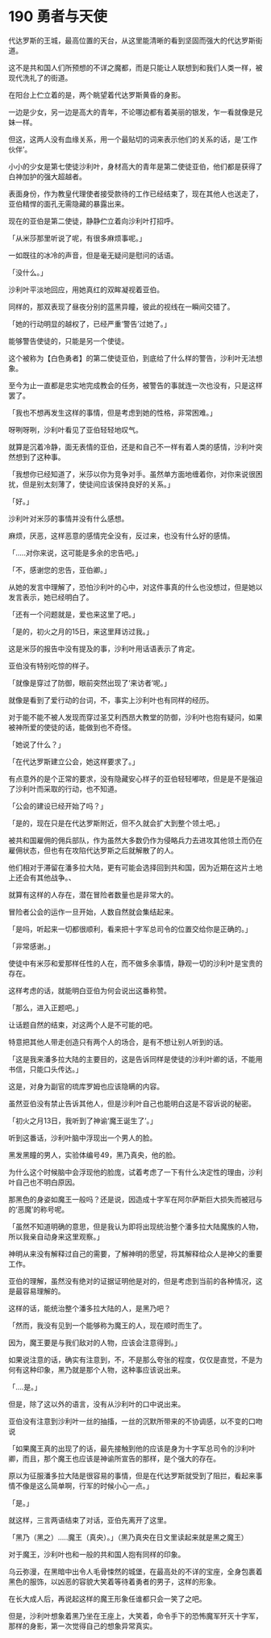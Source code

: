 # 190 勇者与天使

代达罗斯的王城，最高位置的天台，从这里能清晰的看到坚固而强大的代达罗斯街道。

这不是共和国人们所预想的不详之魔都，而是只能让人联想到和我们人类一样，被现代洗礼了的街道。

在阳台上伫立着的是，两个眺望着代达罗斯黄昏的身影。

一边是少女，另一边是高大的青年，不论哪边都有着美丽的银发，乍一看就像是兄妹一样。

但这，这两人没有血缘关系，用一个最贴切的词来表示他们的关系的话，是‘工作伙伴’。

小小的少女是第七使徒沙利叶，身材高大的青年是第二使徒亚伯，他们都是获得了白神加护的强大超越者。

表面身份，作为教皇代理使者接受款待的工作已经结束了，现在其他人也送走了，亚伯精悍的面孔无需隐藏的暴露出来。

现在的亚伯是第二使徒，静静伫立着向沙利叶打招呼。

「从米莎那里听说了呢，有很多麻烦事呢。」

一如既往的冰冷的声音，但是毫无疑问是慰问的话语。

「没什么。」

沙利叶平淡地回应，用她真红的双眸凝视着亚伯。

同样的，那双表现了昼夜分别的蓝黑异瞳，彼此的视线在一瞬间交错了。

「她的行动明显的越权了，已经严重‘警告’过她了。」

能够警告使徒的，只能是另一个使徒。

这个被称为【白色勇者】的第二使徒亚伯，到底给了什么样的警告，沙利叶无法想象。

至今为止一直都是忠实地完成教会的任务，被警告的事就连一次也没有，只是这样罢了。

「我也不想再发生这样的事情，但是考虑到她的性格，非常困难。」

呀咧呀咧，沙利叶看见了亚伯轻轻地叹气。

就算是沉着冷静，面无表情的亚伯，还是和自己不一样有着人类的感情，沙利叶突然想到了这种事。

「我想你已经知道了，米莎以你为竞争对手。虽然单方面地缠着你，对你来说很困扰，但是别太刻薄了，使徒间应该保持良好的关系。」

「好。」

沙利叶对米莎的事情并没有什么感想。

麻烦，厌恶，这样恶意的感情完全没有，反过来，也没有什么好的感情。

「.....对你来说，这可能是多余的忠告吧。」

「不，感谢您的忠告，亚伯卿。」

从她的发言中理解了，恐怕沙利叶的心中，对这件事真的什么也没想过，但是她以发言表示，她已经明白了。

「还有一个问题就是，爱也来这里了吧。」

「是的，初火之月的15日，来这里拜访过我。」

这是米莎的报告中没有提及的事，沙利叶用话语表示了肯定。

亚伯没有特别吃惊的样子。

「就像是穿过了防御，眼前突然出现了‘来访者’呢。」

就像是看到了爱行动的台词，不，事实上沙利叶也有同样的经历。

对于能不能不被人发现而穿过圣艾利西昂大教堂的防御，沙利叶也抱有疑问，如果被神所爱的使徒的话，能做到也不奇怪。

「她说了什么？」

「在代达罗斯建立公会，她这样要求了。」

有点意外的是个正常的要求，没有隐藏安心样子的亚伯轻轻嘟哝，但是是不是强迫了沙利叶而采取的行动，也不知道。

「公会的建设已经开始了吗？」

「是的，现在只是在代达罗斯附近，但不久就会扩大到整个领土吧。」

被共和国雇佣的佣兵部队，作为虽然大多数仍作为侵略兵力去进攻其他领土而仍在雇佣状态，但也有在攻陷代达罗斯之后就解散了的人。

他们相对于滞留在潘多拉大陆，更有可能会选择回到共和国，因为近期在这片土地上还会有其他战争。、

就算有这样的人存在，潜在冒险者数量也是非常大的。

冒险者公会的运作一旦开始，人数自然就会集结起来。

「是吗，听起来一切都很顺利，看来把十字军总司令的位置交给你是正确的。」

「非常感谢。」

使徒中有米莎和爱那样任性的人在，而不做多余事情，静观一切的沙利叶是宝贵的存在。

这样考虑的话，就能明白亚伯为何会说出这番称赞。

「那么，进入正题吧。」

让话题自然的结束，对这两个人是不可能的吧。

特意把其他人带走创造只有两个人的场合，是有不想让别人听到的话。

「这是我来潘多拉大陆的主要目的，这是告诉同样是使徒的沙利叶卿的话，不能用书信，只能口头传达。」

这是，对身为副官的琉库罗姆也应该隐瞒的内容。

虽然亚伯没有禁止告诉其他人，但是沙利叶自己也能明白这是不容诉说的秘密。

「初火之月13日，我听到了神谕‘魔王诞生了’。」

听到这番话，沙利叶脑中浮现出一个男人的脸。

黑发黑瞳的男人，实验体编号49，黑乃真央，他的脸。

为什么这个时候脑中会浮现他的脸庞，试着考虑了一下有什么决定性的理由，沙利叶自己也不明白原因。

那黑色的身姿如魔王一般吗？还是说，因造成十字军在阿尔萨斯巨大损失而被冠与的‘恶魔’的称号呢。

「虽然不知道明确的意思，但是我认为即将出现统治整个潘多拉大陆魔族的人物，所以我亲自动身来这里观察。」

神明从来没有解释过自己的需要，了解神明的愿望，将其解释给众人是神父的重要工作。

亚伯的理解，虽然没有绝对的证据证明他是对的，但是考虑到当前的各种情况，这是最容易理解的。

这样的话，能统治整个潘多拉大陆的人，是黑乃吧？

「然而，我没有见到一个能够称为魔王的人，现在顺时而生了。

因为，魔王要是与我们敌对的人物，应该会注意得到。」

如果说注意的话，确实有注意到，不，不是那么夸张的程度，仅仅是直觉，不是为何有这种印象，黑乃就是那个人物，这种事应该说出来。

「....是。」

但是，除了这以外的语言，没有从沙利叶的口中说出来。

亚伯没有注意到沙利叶一丝的抽搐，一丝的沉默所带来的不协调感，以不变的口吻说

「如果魔王真的出现了的话，最先接触到他的应该是身为十字军总司令的沙利叶卿，而且，那个魔王也应该是神谕所宣告的那样，是个强大的存在。

原以为征服潘多拉大陆是很容易的事情，但是在代达罗斯就受到了阻拦，看起来事情不像是这么简单啊，行军的时候小心一点。」

「是。」

就这样，三言两语结束了对话，亚伯先离开了这里。

「黑乃（黑之）.....魔王（真央）。」（黑乃真央在日文里读起来就是黑之魔王）

对于魔王，沙利叶也和一般的共和国人抱有同样的印象。

乌云弥漫，在黑暗中出令人毛骨悚然的城堡，在最高处的不详的宝座，全身包裹着黑色的服饰，以凶恶的容貌大笑着等待着勇者的男子，这样的形象。

在长大成人后，再说起这样的魔王形象任谁都只会一笑了之吧。

但是，沙利叶想象着黑乃坐在王座上，大笑着，命令手下的恐怖魔军歼灭十字军，那样的身影，第一次觉得自己的想象异常真实。

